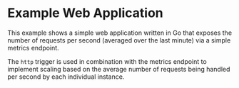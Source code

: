 Example Web Application
=======================

This example shows a simple web application written in Go that exposes the number of requests per second (averaged over the last minute) via a simple metrics endpoint.

The `http` trigger is used in combination with the metrics endpoint to implement scaling based on the average number of requests being handled per second by each individual instance.
